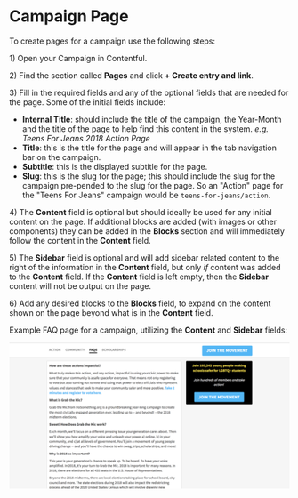 # Campaign Page

To create pages for a campaign use the following steps:

1\) Open your Campaign in Contentful.

2\) Find the section called **Pages** and click **+ Create entry and link**.

3\) Fill in the required fields and any of the optional fields that are needed for the page. Some of the initial fields include:

* **Internal Title**: should include the title of the campaign, the Year-Month and the title of the page to help find this content in the system. _e.g. Teens For Jeans 2018 Action Page_
* **Title**: this is the title for the page and will appear in the tab navigation bar on the campaign.
* **Subtitle**: this is the displayed subtitle for the page.
* **Slug**: this is the slug for the page; this should include the slug for the campaign pre-pended to the slug for the page. So an "Action" page for the "Teens For Jeans" campaign would be `teens-for-jeans/action`.

4\) The **Content** field is optional but should ideally be used for any initial content on the page. If additional blocks are added (with images or other components) they can be added in the **Blocks** section and will immediately follow the content in the **Content** field.

5\) The **Sidebar** field is optional and will add sidebar related content to the right of the information in the **Content** field, but only _if_ content was added to the **Content** field. If the **Content** field is left empty, then the **Sidebar** content will not be output on the page.

6\) Add any desired blocks to the **Blocks** field, to expand on the content shown on the page beyond what is in the **Content** field.

Example FAQ page for a campaign, utilizing the **Content** and **Sidebar** fields:

![CampaignPage](../../.gitbook/assets/campaign-page.png)
